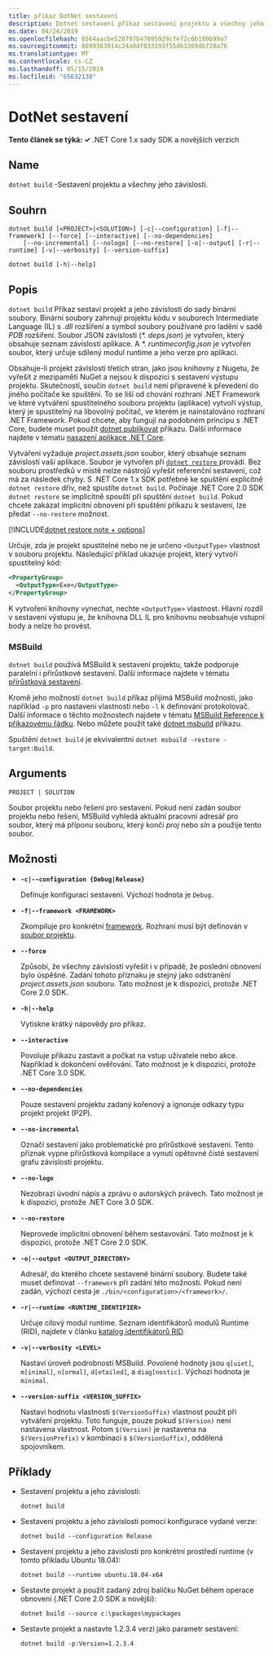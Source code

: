 ```yaml
---
title: příkaz DotNet sestavení
description: Dotnet sestavení příkaz sestavení projektu a všechny jeho závislosti.
ms.date: 04/24/2019
ms.openlocfilehash: 6564aacbe520797b47095929cfe72c6b180b99a7
ms.sourcegitcommit: 8699383914c24a0df033393f55db3369db728a7b
ms.translationtype: MT
ms.contentlocale: cs-CZ
ms.lasthandoff: 05/15/2019
ms.locfileid: "65632138"
---
```

# <a name="dotnet-build"></a>DotNet sestavení

**Tento článek se týká: ✓** .NET Core 1.x sady SDK a novějších verzích

<!-- todo: uncomment when all CLI commands are reviewed
[!INCLUDE [topic-appliesto-net-core-all](../../../includes/topic-appliesto-net-core-all.md)]
-->

## <a name="name"></a>Name

`dotnet build` -Sestavení projektu a všechny jeho závislosti.

## <a name="synopsis"></a>Souhrn

```
dotnet build [<PROJECT>|<SOLUTION>] [-c|--configuration] [-f|--framework] [--force] [--interactive] [--no-dependencies]
    [--no-incremental] [--nologo] [--no-restore] [-o|--output] [-r|--runtime] [-v|--verbosity] [--version-suffix]

dotnet build [-h|--help]
```

## <a name="description"></a>Popis

`dotnet build` Příkaz sestaví projekt a jeho závislosti do sady binární soubory. Binární soubory zahrnují projektu kódu v souborech Intermediate Language (IL) s *.dll* rozšíření a symbol soubory používané pro ladění v sadě *PDB* rozšíření. Soubor JSON závislosti (*\*. deps.json*) je vytvořen, který obsahuje seznam závislostí aplikace. A  *\*. runtimeconfig.json* je vytvořen soubor, který určuje sdílený modul runtime a jeho verze pro aplikaci.

Obsahuje-li projekt závislostí třetích stran, jako jsou knihovny z Nugetu, že vyřešit z mezipaměti NuGet a nejsou k dispozici s sestavení výstupu projektu. Skutečností, součin `dotnet build` není připravené k převedení do jiného počítače ke spuštění. To se liší od chování rozhraní .NET Framework ve které vytváření spustitelného souboru projektu (aplikace) vytvoří výstup, který je spustitelný na libovolný počítač, ve kterém je nainstalováno rozhraní .NET Framework. Pokud chcete, aby fungují na podobném principu s .NET Core, budete muset použít [dotnet publikovat](dotnet-publish.md) příkazu. Další informace najdete v tématu [nasazení aplikace .NET Core](../deploying/index.md).

Vytváření vyžaduje *project.assets.json* soubor, který obsahuje seznam závislostí vaší aplikace. Soubor je vytvořen při [ `dotnet restore` ](dotnet-restore.md) provádí. Bez souboru prostředků v místě nelze nástrojů vyřešit referenční sestavení, což má za následek chyby. S .NET Core 1.x SDK potřebné ke spuštění explicitně `dotnet restore` dřív, než spustíte `dotnet build`. Počínaje .NET Core 2.0 SDK `dotnet restore` se implicitně spouští při spuštění `dotnet build`. Pokud chcete zakázat implicitní obnovení při spuštění příkazu k sestavení, lze předat `--no-restore` možnost.

[!INCLUDE[dotnet restore note + options](~/includes/dotnet-restore-note-options.md)]

Určuje, zda je projekt spustitelné nebo ne je určeno `<OutputType>` vlastnost v souboru projektu. Následující příklad ukazuje projekt, který vytvoří spustitelný kód:

```xml
<PropertyGroup>
  <OutputType>Exe</OutputType>
</PropertyGroup>
```

K vytvoření knihovny vynechat, nechte `<OutputType>` vlastnost. Hlavní rozdíl v sestavení výstupu je, že knihovna DLL IL pro knihovnu neobsahuje vstupní body a nelze ho provést.

### <a name="msbuild"></a>MSBuild

`dotnet build` používá MSBuild k sestavení projektu, takže podporuje paralelní i přírůstkové sestavení. Další informace najdete v tématu [přírůstková sestavení](/visualstudio/msbuild/incremental-builds).

Kromě jeho možností `dotnet build` příkaz přijímá MSBuild možnosti, jako například `-p` pro nastavení vlastnosti nebo `-l` k definování protokolovač. Další informace o těchto možnostech najdete v tématu [MSBuild Reference k příkazovému řádku](/visualstudio/msbuild/msbuild-command-line-reference). Nebo můžete použít také [dotnet msbuild](dotnet-msbuild.md) příkazu.

Spuštění `dotnet build` je ekvivalentní `dotnet msbuild -restore -target:Build`.

## <a name="arguments"></a>Arguments

`PROJECT | SOLUTION`

Soubor projektu nebo řešení pro sestavení. Pokud není zadán soubor projektu nebo řešení, MSBuild vyhledá aktuální pracovní adresář pro soubor, který má příponu souboru, který končí *proj* nebo *sln* a použije tento soubor.

## <a name="options"></a>Možnosti

* **`-c|--configuration {Debug|Release}`**

  Definuje konfiguraci sestavení. Výchozí hodnota je `Debug`.

* **`-f|--framework <FRAMEWORK>`**

  Zkompiluje pro konkrétní [framework](../../standard/frameworks.md). Rozhraní musí být definován v [soubor projektu](csproj.md).

* **`--force`**

  Způsobí, že všechny závislosti vyřešit i v případě, že poslední obnovení bylo úspěšné. Zadání tohoto příznaku je stejný jako odstranění *project.assets.json* souboru. Tato možnost je k dispozici, protože .NET Core 2.0 SDK.

* **`-h|--help`**

  Vytiskne krátký nápovědy pro příkaz.

* **`--interactive`**

  Povoluje příkazu zastavit a počkat na vstup uživatele nebo akce. Například k dokončení ověřování. Tato možnost je k dispozici, protože .NET Core 3.0 SDK.

* **`--no-dependencies`**

  Pouze sestavení projektu zadaný kořenový a ignoruje odkazy typu projekt projekt (P2P).

* **`--no-incremental`**

  Označí sestavení jako problematické pro přírůstkové sestavení. Tento příznak vypne přírůstková kompilace a vynutí opětovné čisté sestavení grafu závislostí projektu.

* **`--no-logo`**

  Nezobrazí úvodní nápis a zprávu o autorských právech. Tato možnost je k dispozici, protože .NET Core 3.0 SDK.

* **`--no-restore`**

  Neprovede implicitní obnovení během sestavování. Tato možnost je k dispozici, protože .NET Core 2.0 SDK.

* **`-o|--output <OUTPUT_DIRECTORY>`**

  Adresář, do kterého chcete sestavené binární soubory. Budete také muset definovat `--framework` při zadání této možnosti. Pokud není zadán, výchozí cesta je `./bin/<configuration>/<framework>/`.

* **`-r|--runtime <RUNTIME_IDENTIFIER>`**

  Určuje cílový modul runtime. Seznam identifikátorů modulů Runtime (RID), najdete v článku [katalog identifikátorů RID](../rid-catalog.md).

* **`-v|--verbosity <LEVEL>`**

  Nastaví úroveň podrobností MSBuild. Povolené hodnoty jsou `q[uiet]`, `m[inimal]`, `n[ormal]`, `d[etailed]`, a `diag[nostic]`. Výchozí hodnota je `minimal`.

* **`--version-suffix <VERSION_SUFFIX>`**

  Nastaví hodnotu vlastnosti `$(VersionSuffix)` vlastnost použít při vytváření projektu. Toto funguje, pouze pokud `$(Version)` není nastavena vlastnost. Potom `$(Version)` je nastavena na `$(VersionPrefix)` v kombinaci s `$(VersionSuffix)`, oddělená spojovníkem.

## <a name="examples"></a>Příklady

* Sestavení projektu a jeho závislosti:

  ```console
  dotnet build
  ```

* Sestavení projektu a jeho závislosti pomocí konfigurace vydané verze:

  ```console
  dotnet build --configuration Release
  ```

* Sestavení projektu a jeho závislosti pro konkrétní prostředí runtime (v tomto příkladu Ubuntu 18.04):

  ```console
  dotnet build --runtime ubuntu.18.04-x64
  ```

* Sestavte projekt a použít zadaný zdroj balíčku NuGet během operace obnovení (.NET Core 2.0 SDK a novější):

  ```console
  dotnet build --source c:\packages\mypackages
  ```

* Sestavte projekt a nastavte 1.2.3.4 verzi jako parametr sestavení:

  ```console
  dotnet build -p:Version=1.2.3.4
  ```
